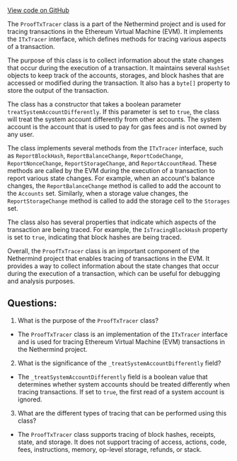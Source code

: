 [View code on GitHub](https://github.com/NethermindEth/nethermind/src/Nethermind/Nethermind.Evm/Tracing/Proofs/ProofTxTracer.cs)

The `ProofTxTracer` class is a part of the Nethermind project and is used for tracing transactions in the Ethereum Virtual Machine (EVM). It implements the `ITxTracer` interface, which defines methods for tracing various aspects of a transaction. 

The purpose of this class is to collect information about the state changes that occur during the execution of a transaction. It maintains several `HashSet` objects to keep track of the accounts, storages, and block hashes that are accessed or modified during the transaction. It also has a `byte[]` property to store the output of the transaction. 

The class has a constructor that takes a boolean parameter `treatSystemAccountDifferently`. If this parameter is set to `true`, the class will treat the system account differently from other accounts. The system account is the account that is used to pay for gas fees and is not owned by any user. 

The class implements several methods from the `ITxTracer` interface, such as `ReportBlockHash`, `ReportBalanceChange`, `ReportCodeChange`, `ReportNonceChange`, `ReportStorageChange`, and `ReportAccountRead`. These methods are called by the EVM during the execution of a transaction to report various state changes. For example, when an account's balance changes, the `ReportBalanceChange` method is called to add the account to the `Accounts` set. Similarly, when a storage value changes, the `ReportStorageChange` method is called to add the storage cell to the `Storages` set. 

The class also has several properties that indicate which aspects of the transaction are being traced. For example, the `IsTracingBlockHash` property is set to `true`, indicating that block hashes are being traced. 

Overall, the `ProofTxTracer` class is an important component of the Nethermind project that enables tracing of transactions in the EVM. It provides a way to collect information about the state changes that occur during the execution of a transaction, which can be useful for debugging and analysis purposes.
## Questions: 
 1. What is the purpose of the `ProofTxTracer` class?
- The `ProofTxTracer` class is an implementation of the `ITxTracer` interface and is used for tracing Ethereum Virtual Machine (EVM) transactions in the Nethermind project.

2. What is the significance of the `_treatSystemAccountDifferently` field?
- The `_treatSystemAccountDifferently` field is a boolean value that determines whether system accounts should be treated differently when tracing transactions. If set to `true`, the first read of a system account is ignored.

3. What are the different types of tracing that can be performed using this class?
- The `ProofTxTracer` class supports tracing of block hashes, receipts, state, and storage. It does not support tracing of access, actions, code, fees, instructions, memory, op-level storage, refunds, or stack.